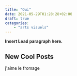 ```yaml
---
title: "Oui"
date: 2021-05-29T01:28:28+02:00
draft: true
categories:
    - "arts visuels"
---
```


**Insert Lead paragraph here.**

## New Cool Posts

j'aime le fromage